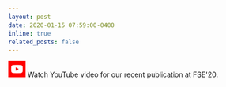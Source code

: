 ```yaml
---
layout: post
date: 2020-01-15 07:59:00-0400
inline: true
related_posts: false
---
```


[<img src="../assets/img/youtube.png" alt="img" width="35"/>](../assets/video/AST2023.mp4) Watch YouTube video for our recent publication at FSE'20.
